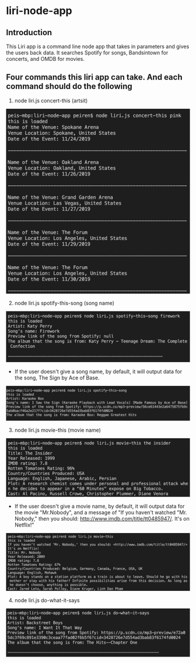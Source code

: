 # liri-node-app

## Introduction
This Liri app is a command line node app that takes in parameters and gives the users back data. It searches Spotify for songs, Bandsintown for concerts, and OMDB for movies.

## Four commands this liri app can take. And each command should do the following
1. node liri.js concert-this (artsit)
<img src="screenshots/concertThis.png">

2. node liri.js spotify-this-song (song name)
<img src="screenshots/spotifyThis.png">

* If the user doesn't give a song name, by default, it will output data for the song, The Sign by Ace of Base.
<img src="screenshots/noSong.png">

3. node liri.js movie-this (movie name)
<img src="screenshots/movieThis.png">

* If the user doesn't give a movie name, by default, it will output data for the movie "Mr.Nobody", and a message of "If you haven't watched "Mr. Nobody," then you should: <http://www.imdb.com/title/tt0485947/>. It's on Netflix!"

<img src="screenshots/noMInput.png">

4. node liri.js do-what-it-says 
<img src="screenshots/doWhatItsays.png">
